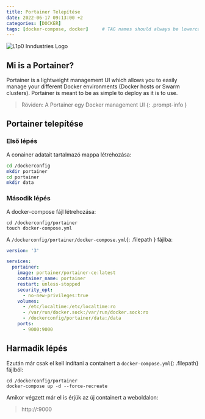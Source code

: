 ```yaml
---
title: Portainer Telepítése
date: 2022-06-17 09:13:00 +2
categories: [DOCKER]
tags: [docker-compose, docker]     # TAG names should always be lowercase
---
```


![L1p0 Inndustries Logo](https://i.imgur.com/JeX5nMc.png)

## Mi is a Portainer?

Portainer is a lightweight management UI which allows you to easily manage your different Docker environments (Docker hosts or Swarm clusters).
Portainer is meant to be as simple to deploy as it is to use.

> Röviden: A Portainer egy Docker management UI
{: .prompt-info }

## Portainer telepítése

### Első lépés

A conainer adatait tartalmazó mappa létrehozása:

```bash
cd /dockerconfig
mkdir portainer
cd portainer
mkdir data
```

### Második lépés

A docker-compose fájl létrehozása:

```shell
cd /dockerconfig/portainer
touch docker-compose.yml
```

A `/dockerconfig/portainer/docker-compose.yml`{: .filepath } fájlba:

```yaml
version: '3'

services:
  portainer:
    image: portainer/portainer-ce:latest
    container_name: portainer
    restart: unless-stopped
    security_opt:
      - no-new-privileges:true
    volumes:
      - /etc/localtime:/etc/localtime:ro
      - /var/run/docker.sock:/var/run/docker.sock:ro
      - /dockerconfig/portainer/data:/data
    ports:
      - 9000:9000
```

## Harmadik lépés

Ezután már csak el kell indítani a containert a `docker-compose.yml`{: .filepath} fájlból:

```shell
cd /dockerconfig/portainer
docker-compose up -d --force-recreate
```

Amikor végzett már el is érjük az új containert a weboldalon:
> http://<host-ip>:9000
